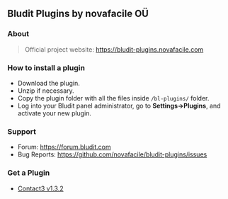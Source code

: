## Bludit Plugins by novafacile OÜ

### About
> Official project website: https://bludit-plugins.novafacile.com

### How to install a plugin
- Download the plugin.
- Unzip if necessary.
- Copy the plugin folder with all the files inside `/bl-plugins/` folder.
- Log into your Bludit panel administrator, go to **Settings->Plugins**, and activate your new plugin.

### Support
- Forum: https://forum.bludit.com
- Bug Reports: https://github.com/novafacile/bludit-plugins/issues

### Get a Plugin

- [Contact3 v1.3.2](https://github.com/novafacile/bludit-plugins/raw/main/releases/contact3.zip) 

